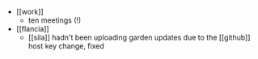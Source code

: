 - [[work]]
  - ten meetings (!)
- [[flancia]]
  - [[sila]] hadn't been uploading garden updates due to the [[github]] host key change, fixed

